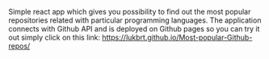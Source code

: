 Simple react app which gives you possibility to find out the most popular repositories related with particular programming languages.
The application connects with Github API and is deployed on Github pages so you can try it out simply click on this link: https://lukbrt.github.io/Most-popular-Github-repos/
